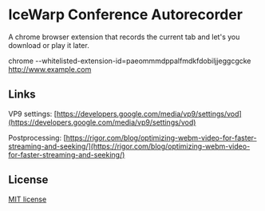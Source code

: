 # IceWarp Conference Autorecorder

A chrome browser extension that records the current tab and let's you download or play it later.

chrome --whitelisted-extension-id=paeommmdppalfmdkfdobiljjeggcgcke http://www.example.com

## Links

VP9 settings: [https://developers.google.com/media/vp9/settings/vod](https://developers.google.com/media/vp9/settings/vod)

Postprocessing: [https://rigor.com/blog/optimizing-webm-video-for-faster-streaming-and-seeking/](https://rigor.com/blog/optimizing-webm-video-for-faster-streaming-and-seeking/)

## License

[MIT license](https://github.com/muaz-khan/Chrome-Extensions/blob/master/LICENSE)

